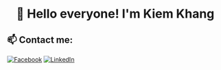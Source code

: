 <h1 align="center">🌈 Hello everyone! I'm Kiem Khang</h1>

## 📫 Contact me:
[![Facebook](https://img.shields.io/badge/Facebook-%231877F2.svg?logo=Facebook&logoColor=white)](https://www.facebook.com/k.khang299) 
[![LinkedIn](https://img.shields.io/badge/LinkedIn-%230077B5.svg?logo=linkedin&logoColor=white)](https://www.linkedin.com/in/khang-ki%C3%AAm-03035732b/)

<!--
**Cutecatttt/Cutecatttt** is a ✨ _special_ ✨ repository because its `README.md` (this file) appears on your GitHub profile.

Here are some ideas to get you started:

- 🔭 I’m currently working on ...
- 🌱 I’m currently learning ...
- 👯 I’m looking to collaborate on ...
- 🤔 I’m looking for help with ...
- 💬 Ask me about ...
- 📫 How to reach me: ...
- 😄 Pronouns: ...
- ⚡ Fun fact: ...
-->
